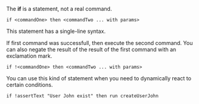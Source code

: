 The **if** is a statement, not a real command.

    if <commandOne> then <commandTwo ... with params>
    
This statement has a single-line syntax.

If first command was successfull, then execute the second command.
You can also negate the result of the result of the first command with an exclamation mark. 


    if !<commandOne> then <commandTwo ... with params>
    
You can use this kind of statement when you need to dynamically react to certain conditions.

    if !assertText "User John exist" then run createUserJohn
